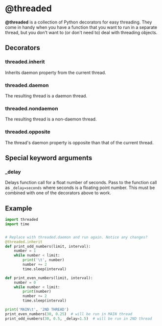 @threaded
=========

__@threaded__ is a collection of Python decorators for easy threading. They come
in handy when you have a function that you want to run in a separate thread, but
you don't want to (or don't need to) deal with threading objects. 

Decorators
----------

### threaded.inherit

Inherits daemon property from the current thread.

### threaded.daemon

The resulting thread is a daemon thread.

### threaded.nondaemon

The resulting thread is a non-daemon thread.

### threaded.opposite

The thread's daemon property is opposite than that of the current thread.


Special keyword arguments
-------------------------

### _delay

Delays function call for a float number of seconds. Pass to the function call as
`_delay=seconds` where seconds is a floating point number. This must be combined
with one of the decorators above to work.


Example
-------

```python
import threaded
import time


# Replace with threaded.daemon and run again. Notice any changes?
@threaded.inherit
def print_odd_numbers(limit, interval):
    number = 1
    while number < limit:
        print('\t', number)
        number += 2
        time.sleep(interval)

def print_even_numbers(limit, interval):
    number = 0
    while number < limit:
        print(number)
        number += 2
        time.sleep(interval)

print('MAIN\t', '2ND THREAD')
print_even_numbers(30, 0.25)  # will be run in MAIN thread
print_odd_numbers(30, 0.5, _delay=1.5)  # will be run in 2ND thread
```
